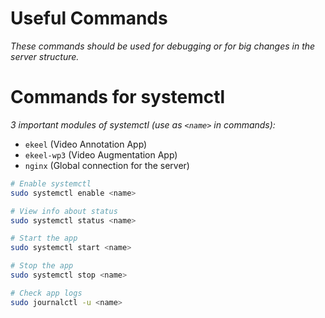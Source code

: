 # Useful Commands
*These commands should be used for debugging or for big changes in the server structure.*

# Commands for systemctl
*3 important modules of systemctl (use as `<name>` in commands):*
- `ekeel` (Video Annotation App)
- `ekeel-wp3` (Video Augmentation App)
- `nginx` (Global connection for the server)

```bash
# Enable systemctl
sudo systemctl enable <name>

# View info about status
sudo systemctl status <name>

# Start the app
sudo systemctl start <name>

# Stop the app
sudo systemctl stop <name>

# Check app logs
sudo journalctl -u <name>
```
